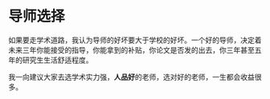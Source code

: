 # 导师选择

如果要走学术道路，我认为导师的好坏要大于学校的好坏。一个好的导师，决定着未来三年你能接受的指导，你能拿到的补贴，你论文是否发的出去，你三年甚至五年的研究生生活舒适程度。

我一向建议大家去选学术实力强，**人品好**的老师，选对好的老师，一生都会收益很多。